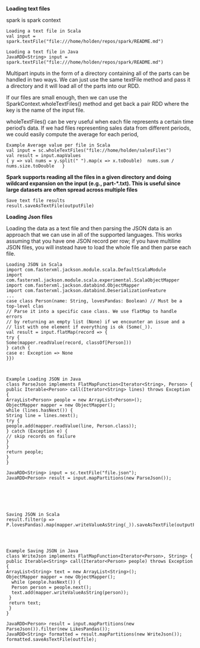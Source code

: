 ****Loading text files****

spark is spark context

    Loading a text file in Scala
    val input = spark.textFile("file:///home/holden/repos/spark/README.md")

    Loading a text file in Java
    JavaRDD<String> input = spark.textFile("file:///home/holden/repos/spark/README.md")


Multipart inputs in the form of a directory containing all of the parts can be handled in two ways. We can just use the same textFile method and pass it a directory and it will load all of the parts into our RDD.

If our files are small enough, then we can use the SparkContext.wholeTextFiles() method and get back a pair RDD where the key is the name of the input file.

wholeTextFiles() can be very useful when each file represents a certain time period’s data. If we had files representing sales data from different periods, we could easily compute the average for each period,

    Example Average value per file in Scala
    val input = sc.wholeTextFiles("file://home/holden/salesFiles")
    val result = input.mapValues 
    { y => val nums = y.split(" ").map(x => x.toDouble)  nums.sum / nums.size.toDouble   }

**Spark supports reading all the files in a given directory and doing wildcard expansion on the input (e.g., part-*.txt). This is useful since large datasets are often spread across multiple files**

    Save text file results
    result.saveAsTextFile(outputFile)


****Loading Json files****

Loading the data as a text file and then parsing the JSON data is an approach that we can use in all of the supported languages. This works assuming that you have one JSON record per row; if you have multiline JSON files, you will instead have to load the whole file and then parse each file.


    Loading JSON in Scala
    import com.fasterxml.jackson.module.scala.DefaultScalaModule
    import com.fasterxml.jackson.module.scala.experimental.ScalaObjectMapper
    import com.fasterxml.jackson.databind.ObjectMapper
    import com.fasterxml.jackson.databind.DeserializationFeature
    ...
    case class Person(name: String, lovesPandas: Boolean) // Must be a top-level clas
    // Parse it into a specific case class. We use flatMap to handle errors
    // by returning an empty list (None) if we encounter an issue and a
    // list with one element if everything is ok (Some(_)).
    val result = input.flatMap(record => {
    try {
    Some(mapper.readValue(record, classOf[Person]))
    } catch {
    case e: Exception => None
    }})



    Example Loading JSON in Java
    class ParseJson implements FlatMapFunction<Iterator<String>, Person> {
    public Iterable<Person> call(Iterator<String> lines) throws Exception {
    ArrayList<Person> people = new ArrayList<Person>();
    ObjectMapper mapper = new ObjectMapper();
    while (lines.hasNext()) {
    String line = lines.next();
    try {
    people.add(mapper.readValue(line, Person.class));
    } catch (Exception e) {
    // skip records on failure
    }
    }
    return people;
    }
    }

    JavaRDD<String> input = sc.textFile("file.json");
    JavaRDD<Person> result = input.mapPartitions(new ParseJson());






    Saving JSON in Scala
    result.filter(p => P.lovesPandas).map(mapper.writeValueAsString(_)).saveAsTextFile(outputFile)




    Example Saving JSON in Java
    class WriteJson implements FlatMapFunction<Iterator<Person>, String> {
    public Iterable<String> call(Iterator<Person> people) throws Exception {
    ArrayList<String> text = new ArrayList<String>();
    ObjectMapper mapper = new ObjectMapper();
      while (people.hasNext()) {
      Person person = people.next();
      text.add(mapper.writeValueAsString(person));
     }
     return text;
     }
    }
    
    JavaRDD<Person> result = input.mapPartitions(new ParseJson()).filter(new LikesPandas());
    JavaRDD<String> formatted = result.mapPartitions(new WriteJson());
    formatted.saveAsTextFile(outfile);

